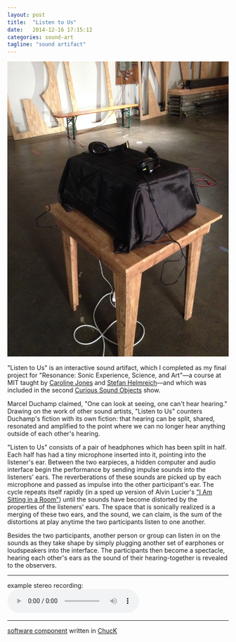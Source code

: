 ```yaml
---
layout: post
title:  "Listen to Us"
date:   2014-12-16 17:15:12
categories: sound-art
tagline: "sound artifact"
---
```

![](/assets/listenToUs.jpg) 

"Listen to Us" is an interactive sound artifact, which I completed as my final project for "Resonance: Sonic Experience, Science, and Art"—a course at MIT taught by [Caroline Jones](http://architecture.mit.edu/faculty/caroline-jones) and [Stefan Helmreich](http://web.mit.edu/anthropology/people/faculty/helmreich.html)—and which was included in the second [Curious Sound Objects](http://curioussoundobjects.com/) show.

Marcel Duchamp claimed, "One can look at seeing, one can't hear hearing." Drawing on the work of other sound artists, "Listen to Us" counters Duchamp's fiction with its own fiction: that hearing can be split, shared, resonated and amplified to the point where we can no longer hear anything outside of each other's hearing.

"Listen to Us" consists of a pair of headphones which has been split in half. Each half has had a tiny microphone inserted into it, pointing into the listener's ear. Between the two earpieces, a hidden computer and audio interface begin the performance by sending impulse sounds into the listeners' ears. The reverberations of these sounds are picked up by each microphone and passed as impulse into the other participant's ear. The cycle repeats itself rapidly (in a sped up version of Alvin Lucier's ["I Am Sitting in a Room"](https://en.wikipedia.org/wiki/I_Am_Sitting_in_a_Room)) until the sounds have become distorted by the properties of the listeners' ears. The space that is sonically realized is a merging of these two ears, and the sound, we can claim, is the sum of the distortions at play anytime the two participants listen to one another.

Besides the two participants, another person or group can listen in on the sounds as they take shape by simply plugging another set of earphones or loudspeakers into the interface. The participants then become a spectacle, hearing each other's ears as the sound of their hearing-together is revealed to the observers.

***


example stereo recording:
<br />
<audio controls="controls">
	<a href="/assets/listenToUsDemo.wav">listenToUsDemo.wav</a>
	<source src="/assets/listenToUsDemo.wav" type="audio/wav">
</audio>
<hr />

[software component](/assets/ListenToUs.ck) written in [ChucK](http://chuck.stanford.edu/)


